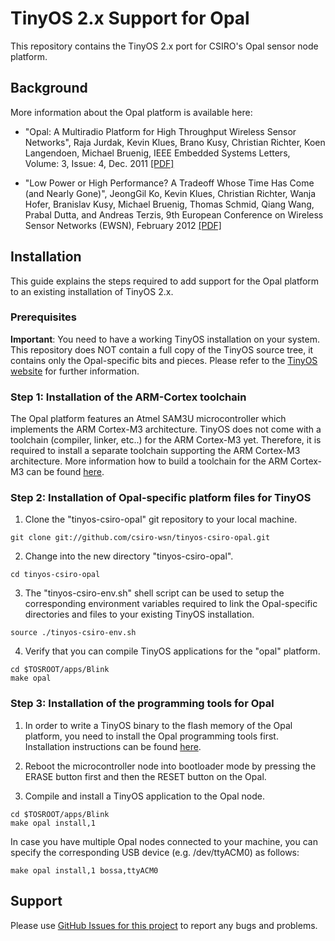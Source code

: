 TinyOS 2.x Support for Opal
=================

This repository contains the TinyOS 2.x port for CSIRO's Opal sensor node platform.

## Background

More information about the Opal platform is available here:

* "Opal: A Multiradio Platform for High Throughput Wireless Sensor Networks", Raja Jurdak, Kevin Klues, Brano Kusy, Christian Richter, Koen Langendoen, Michael Bruenig, IEEE Embedded Systems Letters, Volume: 3, Issue: 4, Dec. 2011 
[[PDF]](http://jurdak.com/es11.pdf)

* "Low Power or High Performance? A Tradeoff Whose Time Has Come (and Nearly Gone)", JeongGil Ko, Kevin Klues, Christian Richter, Wanja Hofer, Branislav Kusy, Michael Bruenig, Thomas Schmid, Qiang Wang, Prabal Dutta, and Andreas Terzis, 9th European Conference on Wireless Sensor Networks
(EWSN), February 2012 [[PDF]](http://web.eecs.umich.edu/~prabal/pubs/papers/ko12tradeoff.pdf)

## Installation

This guide explains the steps required to add support for the Opal platform to an existing installation of TinyOS 2.x.

### Prerequisites
__Important__: You need to have a working TinyOS installation on your system. This repository does NOT contain a full copy of the TinyOS source tree, it contains only the Opal-specific bits and pieces. Please refer to the [TinyOS website](http://www.tinyos.net/) for further information.

### Step 1: Installation of the ARM-Cortex toolchain
The Opal platform features an Atmel SAM3U microcontroller which implements the ARM Cortex-M3 architecture. TinyOS does not come with a toolchain (compiler, linker, etc..) for the ARM Cortex-M3 yet. Therefore, it is required to install a separate toolchain supporting the ARM Cortex-M3 architecture. More information how to build a toolchain for the ARM Cortex-M3 can be found [here](https://github.com/csiro-wsn/csiro-cortex-tools/).

### Step 2: Installation of Opal-specific platform files for TinyOS

1. Clone the "tinyos-csiro-opal" git repository to your local machine.
```
git clone git://github.com/csiro-wsn/tinyos-csiro-opal.git
```
2. Change into the new directory "tinyos-csiro-opal".
```
cd tinyos-csiro-opal
```

3. The "tinyos-csiro-env.sh" shell script can be used to setup the corresponding environment variables required to link the Opal-specific directories and files to your existing TinyOS installation.
```
source ./tinyos-csiro-env.sh
```

4. Verify that you can compile TinyOS applications for the "opal" platform.
```
cd $TOSROOT/apps/Blink
make opal
```

### Step 3: Installation of the programming tools for Opal
1. In order to write a TinyOS binary to the flash memory of the Opal platform, you need to install the Opal programming tools first.
Installation instructions can be found [here](http://github.com/csiro-wsn/csiro-cortex-programming-tools).

2. Reboot the microcontroller node into bootloader mode by pressing the ERASE button first and then the RESET button on the Opal.

3. Compile and install a TinyOS application to the Opal node.
```
cd $TOSROOT/apps/Blink
make opal install,1
```

In case you have multiple Opal nodes connected to your machine, you can specify the corresponding USB device (e.g. /dev/ttyACM0) as follows:
```
make opal install,1 bossa,ttyACM0
```

## Support
Please use [GitHub Issues for this project](https://github.com/csiro-wsn/tinyos-csiro-opal/issues) to report any bugs and problems.



